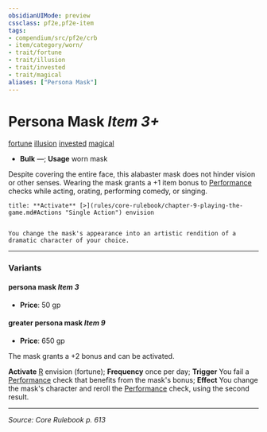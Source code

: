 ```yaml
---
obsidianUIMode: preview
cssclass: pf2e,pf2e-item
tags:
- compendium/src/pf2e/crb
- item/category/worn/
- trait/fortune
- trait/illusion
- trait/invested
- trait/magical
aliases: ["Persona Mask"]
---
```

# Persona Mask *Item 3+*  
[fortune](fortune.md "Fortune Effect Trait")  [illusion](illusion.md "Illusion School Trait")  [invested](invested.md "Invested Item Trait")  [magical](magical.md "Magical Item Trait")  

- **Bulk** —; **Usage** worn mask

Despite covering the entire face, this alabaster mask does not hinder vision or other senses. Wearing the mask grants a +1 item bonus to [Performance](skills.md#Performance) checks while acting, orating, performing comedy, or singing.

```ad-embed-ability
title: **Activate** [>](rules/core-rulebook/chapter-9-playing-the-game.md#Actions "Single Action") envision


You change the mask's appearance into an artistic rendition of a dramatic character of your choice.
```

---

### Variants

#### persona mask *Item 3*

- **Price**: 50 gp

#### greater persona mask *Item 9*

- **Price**: 650 gp

The mask grants a +2 bonus and can be activated.

**Activate** [R](chapter-9-playing-the-game.md#Actions "Reaction") envision (fortune); **Frequency** once per day; **Trigger** You fail a [Performance](skills.md#Performance) check that benefits from the mask's bonus; **Effect** You change the mask's character and reroll the [Performance](skills.md#Performance) check, using the second result.

---
*Source: Core Rulebook p. 613*